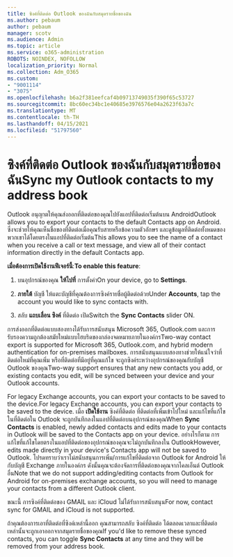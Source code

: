 ```yaml
---
title: ซิงค์ที่ติดต่อ Outlook ของฉันกับสมุดรายชื่อของฉัน
ms.author: pebaum
author: pebaum
manager: scotv
ms.audience: Admin
ms.topic: article
ms.service: o365-administration
ROBOTS: NOINDEX, NOFOLLOW
localization_priority: Normal
ms.collection: Adm_O365
ms.custom:
- "9001114"
- "3075"
ms.openlocfilehash: b6a2f381eefcaf4b09713749035f390f65c53727
ms.sourcegitcommit: 8bc60ec34bc1e40685e3976576e04a2623f63a7c
ms.translationtype: MT
ms.contentlocale: th-TH
ms.lasthandoff: 04/15/2021
ms.locfileid: "51797560"
---
```

# <a name="sync-my-outlook-contacts-to-my-address-book"></a><span data-ttu-id="a56fd-102">ซิงค์ที่ติดต่อ Outlook ของฉันกับสมุดรายชื่อของฉัน</span><span class="sxs-lookup"><span data-stu-id="a56fd-102">Sync my Outlook contacts to my address book</span></span>

<span data-ttu-id="a56fd-103">Outlook อนุญาตให้คุณส่งออกที่ติดต่อของคุณไปยังแอปที่ติดต่อเริ่มต้นบน Android</span><span class="sxs-lookup"><span data-stu-id="a56fd-103">Outlook allows you to export your contacts to the default Contacts app on Android.</span></span> <span data-ttu-id="a56fd-104">ซึ่งจะช่วยให้คุณเห็นชื่อของที่ติดต่อเมื่อคุณรับสายหรือข้อความตัวอักษร และดูข้อมูลที่ติดต่อทั้งหมดของพวกเขาได้โดยตรงในแอปที่ติดต่อเริ่มต้น</span><span class="sxs-lookup"><span data-stu-id="a56fd-104">This allows you to see the name of a contact when you receive a call or text message, and view all of their contact information directly in the default Contacts app.</span></span>
 
<span data-ttu-id="a56fd-105">**เมื่อต้องการเปิดใช้งานฟีเจอร์นี้**:</span><span class="sxs-lookup"><span data-stu-id="a56fd-105">**To enable this feature**:</span></span>
 
1. <span data-ttu-id="a56fd-106">บนอุปกรณ์ของคุณ **ให้ไปที่** การตั้งค่า</span><span class="sxs-lookup"><span data-stu-id="a56fd-106">On your device, go to **Settings**.</span></span>

2. <span data-ttu-id="a56fd-107">**ภายใต้** บัญชี ให้แตะบัญชีที่คุณต้องการซิงค์รายชื่อผู้ติดต่อด้วย</span><span class="sxs-lookup"><span data-stu-id="a56fd-107">Under **Accounts**, tap the account you would like to sync contacts with.</span></span>

3. <span data-ttu-id="a56fd-108">สลับ **แถบเลื่อน ซิงค์** ที่ติดต่อ เปิด</span><span class="sxs-lookup"><span data-stu-id="a56fd-108">Switch the **Sync Contacts** slider ON.</span></span>
 
<span data-ttu-id="a56fd-109">การส่งออกที่ติดต่อแบบสองทางได้รับการสนับสนุน Microsoft 365, Outlook.com และการรับรองความถูกต้องสมัยใหม่แบบไฮบริดของกล่องจดหมายภายในองค์กร</span><span class="sxs-lookup"><span data-stu-id="a56fd-109">Two-way contact export is supported for Microsoft 365, Outlook.com, and hybrid modern authentication for on-premises mailboxes.</span></span> <span data-ttu-id="a56fd-110">การสนับสนุนแบบสองทางช่วยให้แน่ใจว่าที่ติดต่อใหม่ที่คุณเพิ่ม หรือที่ติดต่อที่มีอยู่ที่คุณแก้ไข จะถูกซิงค์ระหว่างอุปกรณ์ของคุณกับบัญชี Outlook ของคุณ</span><span class="sxs-lookup"><span data-stu-id="a56fd-110">Two-way support ensures that any new contacts you add, or existing contacts you edit, will be synced between your device and your Outlook accounts.</span></span>
 
<span data-ttu-id="a56fd-111">For legacy Exchange accounts, you can export your contacts to be saved to the device.</span><span class="sxs-lookup"><span data-stu-id="a56fd-111">For legacy Exchange accounts, you can export your contacts to be saved to the device.</span></span> <span data-ttu-id="a56fd-112">เมื่อ **เปิดใช้งาน** ซิงค์ที่ติดต่อ ที่ติดต่อที่เพิ่มเข้าไปใหม่ และแก้ไขที่แก้ไขในที่ติดต่อใน Outlook จะถูกบันทึกลงในแอปที่ติดต่อบนอุปกรณ์ของคุณ</span><span class="sxs-lookup"><span data-stu-id="a56fd-112">When **Sync Contacts** is enabled, newly added contacts and edits made to your contacts in Outlook will be saved to the Contacts app on your device.</span></span> <span data-ttu-id="a56fd-113">อย่างไรก็ตาม การแก้ไขที่แก้ไขโดยตรงในแอปที่ติดต่อของอุปกรณ์ของคุณจะไม่ถูกบันทึกลงใน Outlook</span><span class="sxs-lookup"><span data-stu-id="a56fd-113">However, edits made directly in your device's Contacts app will not be saved to Outlook.</span></span> <span data-ttu-id="a56fd-114">โปรดทราบว่าเราไม่สนับสนุนการเพิ่ม/การแก้ไขที่ติดต่อจาก Outlook for Android ให้กับบัญชี Exchange ภายในองค์กร ดังนั้นคุณจะต้องจัดการที่ติดต่อของคุณจากไคลเอ็นต์ Outlook อื่น</span><span class="sxs-lookup"><span data-stu-id="a56fd-114">Note that we do not support adding/editing contacts from Outlook for Android for on-premises exchange accounts, so you will need to manage your contacts from a different Outlook client.</span></span>
 
<span data-ttu-id="a56fd-115">ขณะนี้ การซิงค์ที่ติดต่อของ GMAIL และ iCloud ไม่ได้รับการสนับสนุน</span><span class="sxs-lookup"><span data-stu-id="a56fd-115">For now, contact sync for GMAIL and iCloud is not supported.</span></span>
 
<span data-ttu-id="a56fd-116">ถ้าคุณต้องการเอาที่ติดต่อที่ซิงค์เหล่านี้ออก คุณสามารถสลับ ซิงค์ที่ติดต่อ ได้ตลอดเวลาและที่ติดต่อเหล่านั้นจะถูกเอาออกจากสมุดรายชื่อของคุณ</span><span class="sxs-lookup"><span data-stu-id="a56fd-116">If you'd like to remove these synced contacts, you can toggle **Sync Contacts** at any time and they will be removed from your address book.</span></span>
